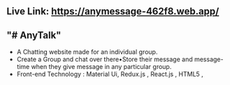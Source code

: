 ## Live Link: https://anymessage-462f8.web.app/
"# AnyTalk" 
---
* A Chatting website made for an individual group.
* Create a Group and chat over there•Store their message and message-time when they give message in any particular group.
* Front-end Technology : Material Ui, Redux.js , React.js , HTML5 , 
